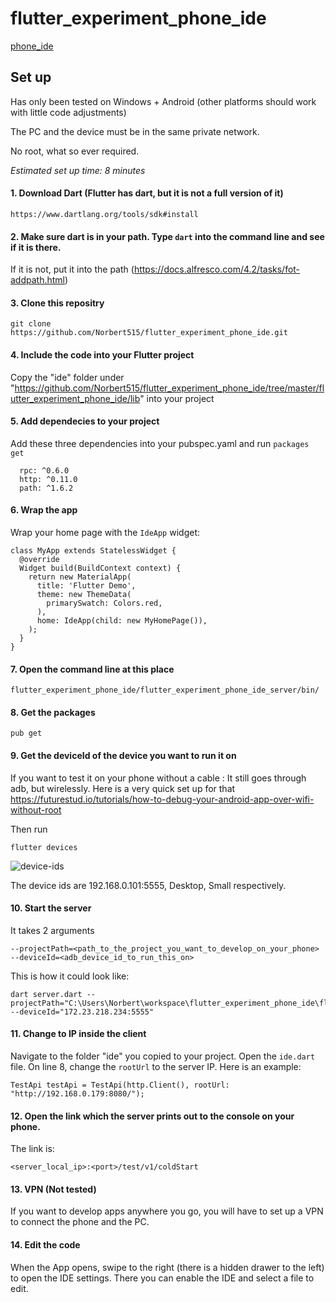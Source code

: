 # flutter_experiment_phone_ide

[phone_ide](https://github.com/Norbert515/flutter_experiment_phone_ide/blob/master/phone.gif)
## Set up

Has only been tested on Windows + Android (other platforms should work with little code adjustments)

The PC and the device must be in the same private network.

No root, what so ever required.

*Estimated set up time: 8 minutes*

#### 1. Download Dart (Flutter has dart, but it is not a full version of it)
```
https://www.dartlang.org/tools/sdk#install
```
#### 2. Make sure dart is in your path. Type `dart` into the command line and see if it is there. 

If it is not, put it into the path (https://docs.alfresco.com/4.2/tasks/fot-addpath.html)

#### 3. Clone this repositry 
```git
git clone https://github.com/Norbert515/flutter_experiment_phone_ide.git
```
#### 4. Include the code into your Flutter project
Copy the "ide" folder under "https://github.com/Norbert515/flutter_experiment_phone_ide/tree/master/flutter_experiment_phone_ide/lib" into your project

#### 5. Add dependecies to your project
Add these three dependencies into your pubspec.yaml and run `packages get`
```
  rpc: ^0.6.0
  http: ^0.11.0
  path: ^1.6.2
```

#### 6. Wrap the app
Wrap your home page with the `IdeApp` widget:
```
class MyApp extends StatelessWidget {
  @override
  Widget build(BuildContext context) {
    return new MaterialApp(
      title: 'Flutter Demo',
      theme: new ThemeData(
        primarySwatch: Colors.red,
      ),
      home: IdeApp(child: new MyHomePage()),
    );
  }
}
```


#### 7. Open the command line at this place
```
flutter_experiment_phone_ide/flutter_experiment_phone_ide_server/bin/
```

#### 8. Get the packages
```
pub get
```

#### 9. Get the deviceId of the device you want to run it on

If you want to test it on your phone without a cable :
It still goes through adb, but wirelessly. Here is a very quick set up for that https://futurestud.io/tutorials/how-to-debug-your-android-app-over-wifi-without-root

Then run

```
flutter devices
```
![device-ids](https://github.com/Norbert515/flutter_experiment_phone_ide/blob/master/device-ids.png)

The device ids are 192.168.0.101:5555, Desktop, Small respectively. 


#### 10. Start the server
It takes 2 arguments
```
--projectPath=<path_to_the_project_you_want_to_develop_on_your_phone>
--deviceId=<adb_device_id_to_run_this_on>
```
This is how it could look like:
```
dart server.dart --projectPath="C:\Users\Norbert\workspace\flutter_experiment_phone_ide\flutter_experiment_phone_ide" --deviceId="172.23.218.234:5555"
```
#### 11. Change to IP inside the client
Navigate to the folder "ide" you copied to your project. Open the `ide.dart` file.
On line 8, change the `rootUrl` to the server IP.
Here is an example:
```
TestApi testApi = TestApi(http.Client(), rootUrl: "http://192.168.0.179:8080/");
```

#### 12. Open the link which the server prints out to the console on your phone.
The link is: 
```
<server_local_ip>:<port>/test/v1/coldStart
```

#### 13. VPN (Not tested) 
If you want to develop apps anywhere you go, you will have to set up a VPN to connect the phone and the PC.

#### 14. Edit the code
When the App opens, swipe to the right (there is a hidden drawer to the 
left) to open the IDE settings. There you can enable the IDE and select a file
to edit.
